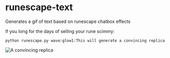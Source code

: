 # runescape-text
Generates a gif of text based on runescape chatbox effects

If you long for the days of selling your rune scimmy:

`python runescape.py wave:glow1:This will generate a convincing replica`

![A convincing replica](https://imgur.com/XGM9rjr.gif)
